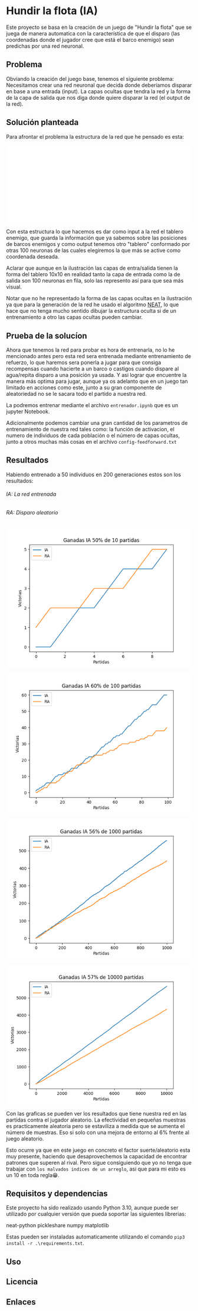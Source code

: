 # Hundir la flota (IA)

Este proyecto se basa en la creación de un juego de "Hundir la flota" que se juega de manera automatica con la característica de que el disparo (las coordenadas donde el jugador cree que está el barco enemigo) sean predichas por una red neuronal.

## Problema

Obviando la creación del juego base, tenemos el siguiente problema:
Necesitamos crear una red neuronal que decida donde deberíamos disparar en base a una entrada (input). La capas ocultas que tendra la red y la forma de la capa de salida que nos diga donde quiere disparar la red (el output de la red).

## Solución planteada

Para afrontar el problema la estructura de la red que he pensado es esta:

![This is an image](resources/red_img.png)

Con esta estructura lo que hacemos es dar como input a la red el tablero enemigo, que guarda la información que ya sabemos sobre las posiciones de barcos enemigos y como output tenemos otro "tablero" conformado por otras 100 neuronas de las cuales elegiremos la que más se active como coordenada deseada.

Aclarar que aunque en la ilustración las capas de entra/salida tienen la forma del tablero 10x10 en realidad tanto la capa de entrada como la de salida son 100 neuronas en fila, solo las represento así para que sea más visual.

Notar que no he representado la forma de las capas ocultas en la ilustración ya que para la generación de la red he usado el algoritmo [NEAT](https://neat-python.readthedocs.io/en/latest/neat_overview.html), lo que hace que no tenga mucho sentido dibujar la estructura oculta si de un entrenamiento a otro las capas ocultas pueden cambiar.

## Prueba de la solucíon

Ahora que tenemos la red para probar es hora de entrenarla, no lo he mencionado antes pero esta red sera entrenada mediante entrenamiento de refuerzo, lo que haremos sera ponerla a jugar para que consiga recompensas cuando hacierte a un barco o castigos cuando dispare al agua/repita disparo a una posición ya usada. Y asi lograr que encuentre la manera más optima para jugar, aunque ya os adelanto que en un juego tan limitado en acciones como este, junto a su gran componente de aleatoriedad no se le sacara todo el partido a nuestra red.

La podremos entrenar mediante el archivo ``entrenador.ipynb`` que es un jupyter Notebook.

Adicionalmente podemos cambiar una gran cantidad de los parametros de entrenamiento de nuestra red tales como: la función de activacion, el numero de individuos de cada población o el número de capas ocultas, junto a otros muchas más cosas en el archivo ``config-feedforward.txt``

## Resultados

Habiendo entrenado a 50 individuos en 200 generaciones estos son los resultados:

###### IA: La red entrenada

###### RA: Disparo aleatorio

![This is an image](resultado_de_partidas/10_partidas/0.png)

![This is an image](resultado_de_partidas/100_partidas/0.png)

![This is an image](resultado_de_partidas/1000_partidas/0.png)

![This is an image](resultado_de_partidas/10_000-partidas.png)

Con las graficas se pueden ver los resultados que tiene nuestra red en las partidas contra el jugador aleatorio. La efectividad en pequeñas muestras es practicamente aleatoria pero se estaviliza a medida que se aumenta el número de muestras. Eso si solo con una mejora de entorno al 6% frente al juego aleatorio.

Esto ocurre ya que en este juego en concreto el factor suerte/aleatorio esta muy presente, haciendo que  desaprovechemos la capacidad de encontrar patrones que superen al rival. Pero sigue consiguiendo que yo no tenga que trabajar con ``los malvados indices de un arreglo``, asi que para mi esto es un 10 en toda regla😁.

## Requisitos y dependencias

Este proyecto ha sido realizado usando Python 3.10, aunque puede ser utilizado por cualquier versión que pueda soportar las siguientes librerias:

neat-python
pickleshare
numpy
matplotlib

Estas pueden ser instaladas automaticamente utilizando el comando ``pip3 install -r .\requirements.txt``.

## Uso

## Licencia

## Enlaces
